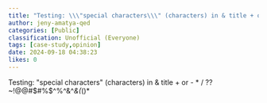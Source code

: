 ```yaml
---
title: "Testing: \\\"special characters\\\" (characters) in & title + or - * / ?? ~!@@#$#%$^%^&^*&(*()*"
author: jeny-amatya-qed
categories: [Public]
classification: Unofficial (Everyone)
tags: [case-study,opinion]
date: 2024-09-18 04:38:23 
likes: 0
---
```


Testing: \"special characters\" (characters) in & title + or - * / ?? ~!@@#$#%$^%^&^*&(*()*